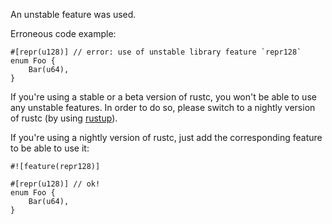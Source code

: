 An unstable feature was used.

Erroneous code example:

```compile_fail,E0658
#[repr(u128)] // error: use of unstable library feature `repr128`
enum Foo {
    Bar(u64),
}
```

If you're using a stable or a beta version of rustc, you won't be able to use
any unstable features. In order to do so, please switch to a nightly version of
rustc (by using [rustup]).

If you're using a nightly version of rustc, just add the corresponding feature
to be able to use it:

```
#![feature(repr128)]

#[repr(u128)] // ok!
enum Foo {
    Bar(u64),
}
```

[rustup]: https://rust-lang.github.io/rustup/concepts/channels.html
